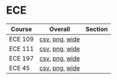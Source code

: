 # ECE

| Course | Overall | Section |
| ------ | ------- | ------- |
| ECE 109 | [csv](https://github.com/UCSD-Historical-Enrollment-Data/2025Summer3/blob/main/overall/ECE%20109.csv), [png](https://raw.githubusercontent.com/UCSD-Historical-Enrollment-Data/2025Summer3/main/plot_overall/ECE%20109.png), [wide](https://raw.githubusercontent.com/UCSD-Historical-Enrollment-Data/2025Summer3/main/plot_overall_wide/ECE%20109.png) |  |
| ECE 111 | [csv](https://github.com/UCSD-Historical-Enrollment-Data/2025Summer3/blob/main/overall/ECE%20111.csv), [png](https://raw.githubusercontent.com/UCSD-Historical-Enrollment-Data/2025Summer3/main/plot_overall/ECE%20111.png), [wide](https://raw.githubusercontent.com/UCSD-Historical-Enrollment-Data/2025Summer3/main/plot_overall_wide/ECE%20111.png) |  |
| ECE 197 | [csv](https://github.com/UCSD-Historical-Enrollment-Data/2025Summer3/blob/main/overall/ECE%20197.csv), [png](https://raw.githubusercontent.com/UCSD-Historical-Enrollment-Data/2025Summer3/main/plot_overall/ECE%20197.png), [wide](https://raw.githubusercontent.com/UCSD-Historical-Enrollment-Data/2025Summer3/main/plot_overall_wide/ECE%20197.png) |  |
| ECE 45 | [csv](https://github.com/UCSD-Historical-Enrollment-Data/2025Summer3/blob/main/overall/ECE%2045.csv), [png](https://raw.githubusercontent.com/UCSD-Historical-Enrollment-Data/2025Summer3/main/plot_overall/ECE%2045.png), [wide](https://raw.githubusercontent.com/UCSD-Historical-Enrollment-Data/2025Summer3/main/plot_overall_wide/ECE%2045.png) |  |
